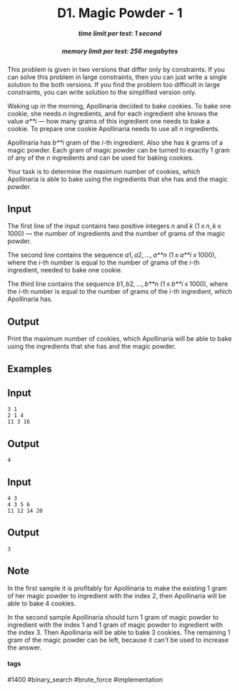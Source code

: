 <h1 style='text-align: center;'> D1. Magic Powder - 1</h1>

<h5 style='text-align: center;'>time limit per test: 1 second</h5>
<h5 style='text-align: center;'>memory limit per test: 256 megabytes</h5>

This problem is given in two versions that differ only by constraints. If you can solve this problem in large constraints, then you can just write a single solution to the both versions. If you find the problem too difficult in large constraints, you can write solution to the simplified version only.

Waking up in the morning, Apollinaria decided to bake cookies. To bake one cookie, she needs *n* ingredients, and for each ingredient she knows the value *a**i* — how many grams of this ingredient one needs to bake a cookie. To prepare one cookie Apollinaria needs to use all *n* ingredients.

Apollinaria has *b**i* gram of the *i*-th ingredient. Also she has *k* grams of a magic powder. Each gram of magic powder can be turned to exactly 1 gram of any of the *n* ingredients and can be used for baking cookies.

Your task is to determine the maximum number of cookies, which Apollinaria is able to bake using the ingredients that she has and the magic powder.

## Input

The first line of the input contains two positive integers *n* and *k* (1 ≤ *n*, *k* ≤ 1000) — the number of ingredients and the number of grams of the magic powder.

The second line contains the sequence *a*1, *a*2, ..., *a**n* (1 ≤ *a**i* ≤ 1000), where the *i*-th number is equal to the number of grams of the *i*-th ingredient, needed to bake one cookie.

The third line contains the sequence *b*1, *b*2, ..., *b**n* (1 ≤ *b**i* ≤ 1000), where the *i*-th number is equal to the number of grams of the *i*-th ingredient, which Apollinaria has.

## Output

Print the maximum number of cookies, which Apollinaria will be able to bake using the ingredients that she has and the magic powder.

## Examples

## Input


```
3 1  
2 1 4  
11 3 16  

```
## Output


```
4  

```
## Input


```
4 3  
4 3 5 6  
11 12 14 20  

```
## Output


```
3  

```
## Note

In the first sample it is profitably for Apollinaria to make the existing 1 gram of her magic powder to ingredient with the index 2, then Apollinaria will be able to bake 4 cookies.

In the second sample Apollinaria should turn 1 gram of magic powder to ingredient with the index 1 and 1 gram of magic powder to ingredient with the index 3. Then Apollinaria will be able to bake 3 cookies. The remaining 1 gram of the magic powder can be left, because it can't be used to increase the answer.



#### tags 

#1400 #binary_search #brute_force #implementation 